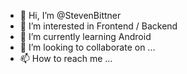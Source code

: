- 👋 Hi, I’m @StevenBittner
- 👀 I’m interested in Frontend / Backend
- 🌱 I’m currently learning Android
- 💞️ I’m looking to collaborate on ...
- 📫 How to reach me ...

<!---
StevenBittner/StevenBittner is a ✨ special ✨ repository because its `README.md` (this file) appears on your GitHub profile.
You can click the Preview link to take a look at your changes.
--->
